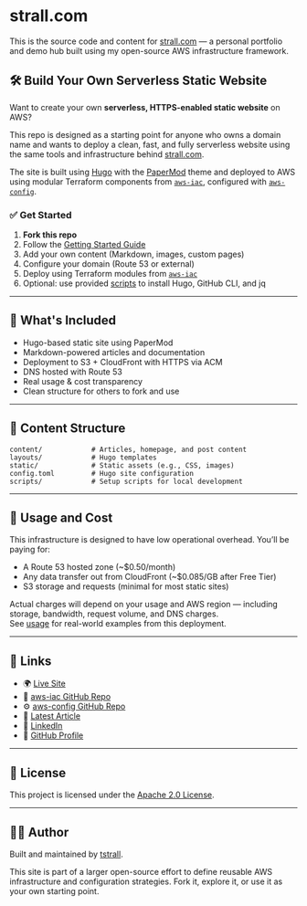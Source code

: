 # strall.com

This is the source code and content for [strall.com](https://strall.com) — a personal portfolio and demo hub built using my open-source AWS infrastructure framework.

## 🛠️ Build Your Own Serverless Static Website

Want to create your own **serverless, HTTPS-enabled static website** on AWS?

This repo is designed as a starting point for anyone who owns a domain name and wants to deploy a clean, fast, and fully serverless website using the same tools and infrastructure behind [strall.com](https://strall.com).

The site is built using [Hugo](https://gohugo.io/) with the [PaperMod](https://github.com/adityatelange/hugo-PaperMod) theme and deployed to AWS using modular Terraform components from [`aws-iac`](https://github.com/tstrall/aws-iac), configured with [`aws-config`](https://github.com/tstrall/aws-config).

### ✅ Get Started

1. **Fork this repo**
2. Follow the [Getting Started Guide](./GETTING_STARTED.md)
3. Add your own content (Markdown, images, custom pages)
4. Configure your domain (Route 53 or external)
5. Deploy using Terraform modules from [`aws-iac`](https://github.com/tstrall/aws-iac)
6. Optional: use provided [scripts](./scripts) to install Hugo, GitHub CLI, and jq

---

## 🚀 What's Included

- Hugo-based static site using PaperMod
- Markdown-powered articles and documentation
- Deployment to S3 + CloudFront with HTTPS via ACM
- DNS hosted with Route 53
- Real usage & cost transparency
- Clean structure for others to fork and use

---

## 📄 Content Structure

```text
content/            # Articles, homepage, and post content
layouts/            # Hugo templates
static/             # Static assets (e.g., CSS, images)
config.toml         # Hugo site configuration
scripts/            # Setup scripts for local development
```

---

## 📃 Usage and Cost

This infrastructure is designed to have low operational overhead. You’ll be paying for:

- A Route 53 hosted zone (~$0.50/month)
- Any data transfer out from CloudFront (~$0.085/GB after Free Tier)
- S3 storage and requests (minimal for most static sites)

Actual charges will depend on your usage and AWS region — including storage, bandwidth, request volume, and DNS charges.  
See [usage](https://strall.com/usage) for real-world examples from this deployment.

---

## 📎 Links

- 🌍 [Live Site](https://strall.com)
- 📘 [aws-iac GitHub Repo](https://github.com/tstrall/aws-iac)
- ⚙️ [aws-config GitHub Repo](https://github.com/tstrall/aws-config)
- 🧠 [Latest Article](https://strall.com/posts/config-driven-aws)
- 💼 [LinkedIn](https://www.linkedin.com/in/ted-strall-1057b44/)
- 📂 [GitHub Profile](https://github.com/tstrall)

---

## 📜 License

This project is licensed under the [Apache 2.0 License](LICENSE).

---

## 👩‍💻 Author

Built and maintained by [tstrall](https://strall.com).

This site is part of a larger open-source effort to define reusable AWS infrastructure and configuration strategies. Fork it, explore it, or use it as your own starting point.
